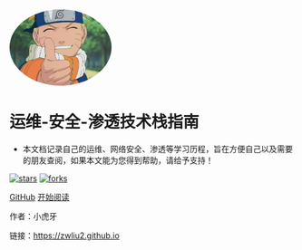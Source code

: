 <img width="180px" style="border-radius: 50%" bor src="./mr.jpeg">

# 运维-安全-渗透技术栈指南

- 本文档记录自己的运维、网络安全、渗透等学习历程，旨在方便自己以及需要的朋友查阅，如果本文能为您得到帮助，请给予支持！

[![stars](https://badgen.net/github/stars/Q-Angelo/Nodejs-Roadmap?icon=github&color=4ab8a1)](https://github.com/Q-Angelo/Nodejs-Roadmap) [![forks](https://badgen.net/github/forks/Q-Angelo/Nodejs-Roadmap?icon=github&color=4ab8a1)](https://github.com/Q-Angelo/Nodejs-Roadmap)

[GitHub](<https://github.com/Q-Angelo/Nodejs-Roadmap>)
[开始阅读](README.md)

作者：小虎牙

链接：https://zwliu2.github.io
